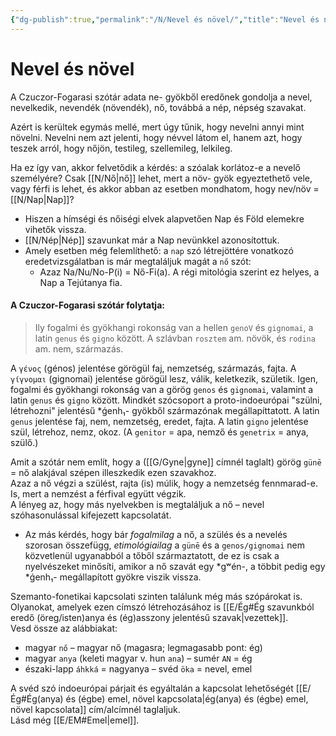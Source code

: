 ```yaml
---
{"dg-publish":true,"permalink":"/N/Nevel és növel/","title":"Nevel és növel"}
---
```



# Nevel és növel

  
A Czuczor-Fogarasi szótár adata ne- gyökből eredőnek gondolja a nevel, nevelkedik, nevendék (növendék), nő, továbbá a nép, népség szavakat.  

Azért is kerültek egymás mellé, mert úgy tűnik, hogy nevelni annyi mint növelni. Nevelni nem azt jelenti, hogy névvel látom el, hanem azt, hogy teszek arról, hogy nőjön, testileg, szellemileg, lelkileg.  

Ha ez így van, akkor felvetődik a kérdés: a szóalak korlátoz-e a nevelő személyére? Csak [[N/Nő\|nő]] lehet, mert a növ- gyök egyeztethető vele, vagy férfi is lehet, és akkor abban az esetben mondhatom, hogy nev/növ = [[N/Nap\|Nap]]?  
- Hiszen a hímségi és nőiségi elvek alapvetően Nap és Föld elemekre vihetők vissza.
- [[N/Nép\|Nép]] szavunkat már a Nap nevünkkel azonosítottuk.
- Amely esetben még felemlíthető: a `nap` szó létrejöttére vonatkozó eredetvizsgálatban is már megtaláljuk magát a `nő` szót: 
	- Azaz Na/Nu/No-P(i) = Nő-Fi(a). A régi mitológia szerint ez helyes, a Nap a Tejútanya fia.

#### A Czuczor-Fogarasi szótár folytatja:

> Ily fogalmi és gyökhangi rokonság van a hellen `genoV` és `gignomai`, a latin `genus` és `gigno` között. A szlávban `rosztem` am. növök, és `rodina` am. nem, származás.  

A `γένος` (génos) jelentése görögül faj, nemzetség, származás, fajta. A `γίγνομαι` (gignomai) jelentése görögül lesz, válik, keletkezik, születik.
Igen, fogalmi és gyökhangi rokonság van a görög `genos` és `gignomai`, valamint a latin `genus` és `gigno` között. Mindkét szócsoport a proto-indoeurópai "szülni, létrehozni" jelentésű \*ǵenh₁- gyökből származónak megállapíttatott.
A latin `genus` jelentése faj, nem, nemzetség, eredet, fajta.
A latin `gigno` jelentése szül, létrehoz, nemz, okoz. (A `genitor` = apa, nemző és `genetrix` = anya, szülő.)  

Amit a szótár nem említ, hogy a ([[G/Gyne\|gyne]] címnél taglalt) görög `günē` = nő alakjával szépen illeszkedik ezen szavakhoz.  
Azaz a nő végzi a szülést, rajta (is) múlik, hogy a nemzetség fennmarad-e. Is, mert a nemzést a férfival együtt végzik.  
A lényeg az, hogy más nyelvekben is megtaláljuk a nő – nevel szóhasonulással kifejezett kapcsolatát.  
- Az más kérdés, hogy bár *fogalmilag* a nő, a szülés és a nevelés szorosan összefügg, *etimológiailag* a `günē` és a `genos/gignomai` nem közvetlenül ugyanabból a tőből származtatott, de ez is csak a nyelvészeket minősíti, amikor a nő szavát egy \*gʷén-, a többit pedig egy \*ǵenh₁- megállapított gyökre viszik vissza.

Szemanto-fonetikai kapcsolati szinten találunk még más szópárokat is. Olyanokat, amelyek ezen címszó létrehozásához is [[E/Ég#Ég szavunkból eredő (öreg/isten)anya és (ég)asszony jelentésű szavak\|vezettek]].  
Vesd össze az alábbiakat:  
- magyar `nő` – magyar nő (magasra; legmagasabb pont: ég)
- magyar `anya` (keleti magyar v. hun `ana`) – sumér `AN` = ég
- északi-lapp `áhkká` = nagyanya – svéd `öka` = nevel, emel

A svéd szó indoeurópai párjait és egyáltalán a kapcsolat lehetőségét [[E/Ég#Ég(anya) és (égbe) emel, növel kapcsolata\|ég(anya) és (égbe) emel, növel kapcsolata]] cím/alcímnél taglaljuk.  
Lásd még [[E/EM#Emel\|emel]].  